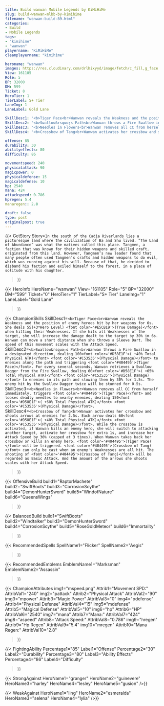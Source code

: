 ```yaml
---
title: Build wanwan Mobile Legends by KiMiHiMe
slug: build-wanwan-mlbb-by-kimihime
filename: "wanwan-build-89.html"
categories: 
- Build 
- Mobile Legends
tags: 
- "kimihime"
- "wanwan"
playername: "KiMiHiMe"
cleanplayername: "kimihime"

heroname: "wanwan"
images: https://res.cloudinary.com/drlhixyyd/image/fetch/c_fill,g_face,f_auto/https://cdn2-build.mobagenie.my.id/p/images/banner/full/wanwan.jpg
View: 161105 
Role: 5 
BP: 32000
DM: 599 
Ticket: 0 
HeroTier: 1 
TierLabel: S+ Tier 
LaneImg: 1
LaneLabel: Gold Lane 

SkillDesc1: "<b>Tiger Pace<br>Wanwan reveals the Weakness and the position of enemy heroes hit by her weapons for 6s. She deals 55(+3*Hero Level) <font color='#E5CB19'>(True Damage)</font> when hitting their Weaknesses. If she hits all Weaknesses of the target, she will increase the damage dealt to the target by 30% in 6s. Wanwan can move a short distance when she throws a Sleeve Dart. The speed of this movement scales with the Attack Speed."   
SkillDesc2: "<b>Swallow&rsquo;s Path<br>Wanwan throws a Fire Swallow in a designated direction, dealing 100<font color='#D58E1F'>( +40% Total Physical ATK)</font> <font color='#C53535'>(Physcial Damage)</font> to enemies along the path and triggering <font color='#404495'>(Tiger Pace)</font>. For every several seconds, Wanwan retrieves a Swallow Dagger from the Fire Swallow, dealing 60<font color='#D58E1F'>( +65% Total Physical ATK)</font> <font color='#C53535'>(Physical Damage)</font> to enemies in its path and slowing them by 30% for 1.5s. The enemy hit by the Swallow Dagger twice will be stunned for 0.5s."   
SkillDesc3: "<b>Needles in Flowers<br>Wanwan removes all CC from herself immediately, triggers <font color='#404495'>(Tiger Pace)</font> and looses deadly needles to nearby enemies, dealing 150<font color='#D58E1F'>( +60% Total Physical ATK)</font> <font color='#C53535'>(Physical Damage)</font>."   
SkillDesc4: "<b>Crossbow of Tang<br>Wanwan activates her crossbow and shoots arrows at enemies for 2.5s. Each arrow deals 60<font color='#D58E1F'>( +40% Total Physical ATK)</font> <font color='#C53535'>(Physical Damage)</font>. While the crossbow is activated, if Wanwan kills an enemy hero, she will switch to attacking another target, activate her crossbow for extra 1s, and increase her Attack Speed by 30% (capped at 3 times). When Wanwan takes back her crossbow or kills an enemy hero, <font color='#404495'>(Tiger Pace)</font> will be triggered. <font color='#404495'>(Crossbow of Tang)</font> can only be cast when an enemy's Weaknesses are all hit. The shooting of <font color='#404495'>(Crossbow of Tang)</font> will be regarded as Basic Attack. And the amount of the arrows she shoots scales with her Attack Speed."  

offense: 85 
durability: 30 
abilityeffects: 80 
difficulty: 86 

movementspeed: 240
physicalattack: 90
magicpower: 0
physicaldefense: 15
magicaldefense: 10
hp: 2540
mana: 424
attackspeed: 0.786
hpregen: 5.4
manaregen:: 2.8

draft: false
type: post
originalpost: true
---
```



{{< GetStory 
Story=` In the south of the Cadia Riverlands lies a picturesque land where the civilization of Ba and Shu lived. “The Land of Abundance” was what the natives called this place. Tangmen, a faction that was known for their hidden weapons and skilled craft, originated from this land. However, Tangmen’s new leader found that many people often used Tangmen’s crafts and hidden weapons to do evil, which was running against his will. Because of that, he decided to disband his faction and exiled himself to the forest, in a place of solitude with his daughter. ` 
>}}

{{< HeroInfo 
HeroName="wanwan" 
View="161105" 
Role="5" 
BP="32000" 
DM="599" 
Ticket="0" 
HeroTier="1" 
TierLabel="S+ Tier" 
LaneImg="1" 
LaneLabel="Gold Lane" 
>}}
 
{{< ChampionSkills 
SkillDesc1=`<b>Tiger Pace<br>Wanwan reveals the Weakness and the position of enemy heroes hit by her weapons for 6s. She deals 55(+3*Hero Level) <font color='#E5CB19'>(True Damage)</font> when hitting their Weaknesses. If she hits all Weaknesses of the target, she will increase the damage dealt to the target by 30% in 6s. Wanwan can move a short distance when she throws a Sleeve Dart. The speed of this movement scales with the Attack Speed.`   
SkillDesc2=`<b>Swallow&rsquo;s Path<br>Wanwan throws a Fire Swallow in a designated direction, dealing 100<font color='#D58E1F'>( +40% Total Physical ATK)</font> <font color='#C53535'>(Physcial Damage)</font> to enemies along the path and triggering <font color='#404495'>(Tiger Pace)</font>. For every several seconds, Wanwan retrieves a Swallow Dagger from the Fire Swallow, dealing 60<font color='#D58E1F'>( +65% Total Physical ATK)</font> <font color='#C53535'>(Physical Damage)</font> to enemies in its path and slowing them by 30% for 1.5s. The enemy hit by the Swallow Dagger twice will be stunned for 0.5s.`   
SkillDesc3=`<b>Needles in Flowers<br>Wanwan removes all CC from herself immediately, triggers <font color='#404495'>(Tiger Pace)</font> and looses deadly needles to nearby enemies, dealing 150<font color='#D58E1F'>( +60% Total Physical ATK)</font> <font color='#C53535'>(Physical Damage)</font>.`   
SkillDesc4=`<b>Crossbow of Tang<br>Wanwan activates her crossbow and shoots arrows at enemies for 2.5s. Each arrow deals 60<font color='#D58E1F'>( +40% Total Physical ATK)</font> <font color='#C53535'>(Physical Damage)</font>. While the crossbow is activated, if Wanwan kills an enemy hero, she will switch to attacking another target, activate her crossbow for extra 1s, and increase her Attack Speed by 30% (capped at 3 times). When Wanwan takes back her crossbow or kills an enemy hero, <font color='#404495'>(Tiger Pace)</font> will be triggered. <font color='#404495'>(Crossbow of Tang)</font> can only be cast when an enemy's Weaknesses are all hit. The shooting of <font color='#404495'>(Crossbow of Tang)</font> will be regarded as Basic Attack. And the amount of the arrows she shoots scales with her Attack Speed.`   
>}}

{{< OffensiveBuild 
build1="RaptorMachete"  
build2="SwiftBoots" 
build3="CorrosionScythe" 
build4="DemonHunterSword" 
build5="WindofNature" 
build6="QueensWings" 
>}} 

{{< BalancedBuild 
build1="SwiftBoots"  
build2="Windtalker" 
build3="DemonHunterSword" 
build4="CorrosionScythe" 
build5="RoseGoldMeteor" 
build6="Immortality" 
>}}


{{< RecommendedSpells 
SpellName1="Flicker" 
SpellName2="Aegis" 
>}}  

{{< RecommendedEmblems 
EmblemName1="Marksman" 
EmblemName2="Assassin" 
>}}   


{{< ChampionAttributes
img1="mspeed.png" Attrib1="Movement SPD:" AttribVal1="240"
img2="pattack" Attrib2="Physical Attack" AttribVal2="90"
img3="mpower" Attrib3="Magic Power" AttribVal3="0"
img4="pdefense" Attrib4="Physical Defense" AttribVal4="15"
img5="mdefense" Attrib5="Magical Defense" AttribVal5="10"
img6="hp" Attrib6="HP" AttribVal6="2540"
img7="mana" Attrib7="Mana:" AttribVal7="424"
img8="aspeed" Attrib8="Attack Speed:" AttribVal8="0.786"
img9="hregen" Attrib9="Hp Regen" AttribVal9="5.4"
img10="mregen" Attrib10="Mana Regen:" AttribVal10="2.8"
>}}


{{< FightingAbility
Percentage1="85" Label1="Offense"
Percentage2="30" Label2="Durability"
Percentage3="80" Label3="Ability Effects"
Percentage4="86" Label4="Difficulty"
 >}}

{{< StrongAgainst 
HeroName1="granger"
HeroName2="guinevere"
HeroName3="harley"
HeroName4="lesley"
HeroName5="gusion"
/>}}

{{< WeakAgainst
HeroName1="ling"
HeroName2="esmeralda"
HeroName3="selena"
HeroName4="lylia"
/>}}

